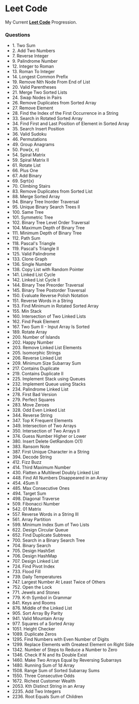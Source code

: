 # Leet Code
 
 My Current [**Leet Code**](https://leetcode.com/u/nalway/) Progression.

### Questions

- 1\. Two Sum
- 2\. Add Two Numbers
- 7\. Reverse Integer
- 9\. Palindrome Number
- 12\. Integer to Roman
- 13\. Roman To Integer
- 14\. Longest Common Prefix
- 19\. Remove Nth Node From End of List
- 20\. Valid Parentheses
- 21\. Merge Two Sorted Lists
- 24\. Swap Nodes in Pairs
- 26\. Remove Duplicates from Sorted Array
- 27\. Remove Element
- 28\. Find the Index of the First Occurrence in a String
- 33\. Search in Rotated Sorted Array
- 34\. Find First and Last Position of Element in Sorted Array
- 35\. Search Insert Position
- 36\. Valid Sudoku
- 46\. Permutations
- 49\. Group Anagrams
- 50\. Pow(x, n)
- 54\. Spiral Matrix
- 59\. Spiral Matrix II
- 61\. Rotate List
- 66\. Plus One
- 67\. Add Binary
- 69\. Sqrt(x)
- 70\. Climbing Stairs
- 83\. Remove Duplicates from Sorted List
- 88\. Merge Sorted Array
- 94\. Binary Tree Inorder Traversal
- 95\. Unique Binary Search Trees II
- 100\. Same Tree
- 101\. Symmetric Tree
- 102\. Binary Tree Level Order Traversal
- 104\. Maximum Depth of Binary Tree
- 111\. Minimum Depth of Binary Tree
- 112\. Path Sum
- 118\. Pascal's Triangle
- 119\. Pascal's Triangle II
- 125\. Valid Palindrome
- 133\. Clone Graph
- 136\. Single Number
- 138\. Copy List with Random Pointer
- 141\. Linked List Cycle
- 142\. Linked List Cycle II
- 144\. Binary Tree Preorder Traversal
- 145\. Binary Tree Postorder Traversal
- 150\. Evaluate Reverse Polish Notation
- 151\. Reverse Words in a String
- 153\. Find Minimum in Rotated Sorted Array
- 155\. Min Stack
- 160\. Intersection of Two Linked Lists
- 162\. Find Peak Element
- 167\. Two Sum II - Input Array Is Sorted
- 189\. Rotate Array
- 200\. Number of Islands
- 202\. Happy Number
- 203\. Remove Linked List Elements
- 205\. Isomorphic Strings
- 206\. Reverse Linked List
- 209\. Minimum Size Subarray Sum
- 217\. Contains Duplicate
- 219\. Contains Duplicate II
- 225\. Implement Stack using Queues
- 232\. Implement Queue using Stacks
- 234\. Palindrome Linked List
- 278\. First Bad Version
- 279\. Perfect Squares
- 283\. Move Zeroes
- 328\. Odd Even Linked List
- 344\. Reverse String
- 347\. Top K Frequent Elements
- 349\. Intersection of Two Arrays
- 350\. Intersection of Two Arrays II
- 374\. Guess Number Higher or Lower
- 380\. Insert Delete GetRandom O(1)
- 383\. Ransom Note
- 387\. First Unique Character in a String
- 394\. Decode String
- 412\. Fizz Buzz
- 414\. Third Maximum Number
- 430\. Flatten a Multilevel Doubly Linked List
- 448\. Find All Numbers Disappeared in an Array
- 454\. 4Sum II
- 485\. Max Consecutive Ones
- 494\. Target Sum
- 498\. Diagonal Traverse
- 509\. Fibonacci Number
- 542\. 01 Matrix
- 557\. Reverse Words in a String III
- 561\. Array Partition
- 599\. Minimum Index Sum of Two Lists
- 622\. Design Circular Queue
- 652\. Find Duplicate Subtrees
- 700\. Search in a Binary Search Tree
- 704\. Binary Search
- 705\. Design HashSet
- 706\. Design HashMap
- 707\. Design Linked List
- 724\. Find Pivot Index
- 733\. Flood Fill
- 739\. Daily Temperatures
- 747\. Largest Number At Least Twice of Others
- 752\. Open the Lock
- 771\. Jewels and Stones
- 779\. K-th Symbol in Grammar
- 841\. Keys and Rooms
- 876\. Middle of the Linked List
- 905\. Sort Array By Parity
- 941\. Valid Mountain Array
- 977\. Squares of a Sorted Array
- 1051\. Height Checker
- 1089\. Duplicate Zeros
- 1295\. Find Numbers with Even Number of Digits
- 1299\. Replace Elements with Greatest Element on Right Side
- 1342\. Number of Steps to Reduce a Number to Zero
- 1346\. Check If N and Its Double Exist
- 1460\. Make Two Arrays Equal by Reversing Subarrays
- 1480\. Running Sum of 1d Array
- 1508\. Range Sum of Sorted Subarray Sums
- 1550\. Three Consecutive Odds
- 1672\. Richest Customer Wealth
- 2053\. Kth Distinct String in an Array
- 2235\. Add Two Integers
- 2236\. Root Equals Sum of Children

